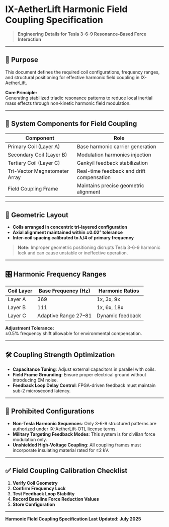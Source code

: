 # IX-AetherLift Harmonic Field Coupling Specification

> **Engineering Details for Tesla 3-6-9 Resonance-Based Force Interaction**

---

## 🎯 Purpose

This document defines the required coil configurations, frequency ranges, and structural positioning for effective harmonic field coupling in IX-AetherLift.

**Core Principle:**  
Generating stabilized triadic resonance patterns to reduce local inertial mass effects through non-kinetic harmonic field modulation.

---

## 🧩 System Components for Field Coupling

| **Component**         | **Role**                           |
|----------------------|------------------------------------|
| Primary Coil (Layer A) | Base harmonic carrier generation |
| Secondary Coil (Layer B) | Modulation harmonics injection  |
| Tertiary Coil (Layer C) | Gankyil feedback stabilization   |
| Tri-Vector Magnetometer Array | Real-time feedback and drift compensation |
| Field Coupling Frame | Maintains precise geometric alignment |

---

## 📐 Geometric Layout

- **Coils arranged in concentric tri-layered configuration**
- **Axial alignment maintained within ±0.02° tolerance**
- **Inter-coil spacing calibrated to λ/4 of primary frequency**

> **Note:** Improper geometric positioning disrupts Tesla 3-6-9 harmonic lock and can cause unstable or ineffective operation.

---

## 🎛️ Harmonic Frequency Ranges

| **Coil Layer** | **Base Frequency (Hz)** | **Harmonic Ratios** |
|----------------|------------------------|---------------------|
| Layer A        | 369                    | 1x, 3x, 9x         |
| Layer B        | 111                    | 1x, 6x, 18x        |
| Layer C        | Adaptive Range 27–81   | Dynamic feedback    |

**Adjustment Tolerance:**  
±0.5% frequency shift allowable for environmental compensation.

---

## 🛠️ Coupling Strength Optimization

- **Capacitance Tuning**: Adjust external capacitors in parallel with coils.
- **Field Frame Grounding**: Ensure proper electrical ground without introducing EM noise.
- **Feedback Loop Delay Control**: FPGA-driven feedback must maintain sub-2 microsecond latency.

---

## 🚫 Prohibited Configurations

- **Non-Tesla Harmonic Sequences**: Only 3-6-9 structured patterns are authorized under IX-AetherLift-OTL license terms.
- **Military Targeting Feedback Modes**: This system is for civilian force modulation only.
- **Unshielded High-Voltage Coupling**: All coupling frames must incorporate insulating material rated for ≥2 kV.

---

## ✅ Field Coupling Calibration Checklist

1. **Verify Coil Geometry**
2. **Confirm Frequency Lock**
3. **Test Feedback Loop Stability**
4. **Record Baseline Force Reduction Values**
5. **Store Configuration**

---

**Harmonic Field Coupling Specification Last Updated: July 2025**
